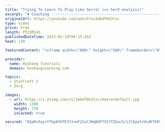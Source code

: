 ```yaml
---
title: "Trying To Learn To Play Like Serral (vs herO analysis)"
excerpt: "♦ Coaching -------------------------------------------------------------------------- Website: https://www.hushangcoaching.com  Interested in Starcraft lessons? Check out my website! I would love to help you improve and reach your goals. I've been coaching for several years and I have 5+ GM students"
originalUrl: https://youtube.com/watch?v=1mbdfbk3tzc
type: video
price: Free
length: PT23M14S
publishedDateTime: 2023-02-19T06:15:45Z
heat: 130

featuredContent: "<iframe width=\"800\" height=\"500\" frameborder=\"0\" src=\"https://www.youtube.com/embed/1mbdfbk3tzc\" allow=\"accelerometer; autoplay; encrypted-media; gyroscope; picture-in-picture\" allowfullscreen></iframe>"

provider:
  name: HuShang Tutorials
  domain: hushangcoaching.com

topics:
  - StarCraft 2
  - Zerg

images:
  - url: https://i.ytimg.com/vi/1mbdfbk3tzc/maxresdefault.jpg
    width: 1280
    height: 720
    isCached: true

secured: "ASpRv5ay+YfhpAYbTE3lV+wF22oCJNqBUFTXI7Y2Gac5/iJl0ywfxVLdKT6OSqk5kYeXXbCl/hurOucwfGMgb2qIn884utRJGSVRzN88ExixrtV5aJaxeKsFJjnhfSKtEa+l2vgABkviGz7KeFmKdUpGEPCkU8ZIrr/13yVhvc3NoRiZMsKr5+96YyXRgcRLA9H291mUiL/FADgSxQzwoJnL/okuUxAZd5CUBrZ/PVEhOY0ajRVGdlA3URf3kR9blxGwZrbaeKf7cVlTkIhwjs7JnYMkcVsBAP/YMcc4ursYUjQHvAgpqxwjSpgQ3t+VEND7/Tg5i6O9aB5mRzUZd2Me4aRqBLjq/ZqP7cb10n5dezJOOsXdyNQJO/YBSOLzdw74BO7COXfbzCnugtO2LwEZlsPBD5BqI8e9V/2GwhI=;3ya4VTlX/lars1xuYpIU4Q=="
---
```



